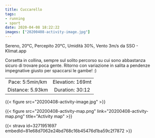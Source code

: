 ```yaml
---
title: Cuccarello
tags:
- running
- sport
date: 2020-04-08 18:22:22
images: ["20200408-activity-image.jpg"]
---
```


Sereno, 20°C, Percepito 20°C, Umidità 30%, Vento 3m/s da SSO - Klimat.app

Corsetta in collina, sempre sul solito percorso su cui sono abbastanza sicuro di trovare poca gente. Ritorno con variazione in salita a pendenze impegnative giusto per spaccarsi le gambe! :)

| | |
| :-: | :-: |
| Pace: 5:5min/km | Elevation: 169mt |
| Distance: 5.93km | Duration: 30:12 |

{{< figure src="20200408-activity-image.jpg" >}}


{{< figure src="20200408-activity-map.png" link="20200408-activity-map.png" title="Activity map" >}}


{{< strava id=3271951697 embedId=81e68d7062e24bd768c16b45476d1ba59c2f7872 >}}

